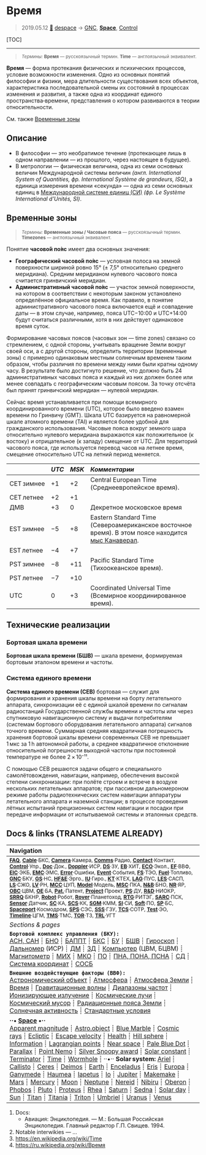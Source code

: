 # Время
> 2019.05.12 [🚀](../index/index.md) [despace](index.md) → [GNC](gnc.md), **[Space](index.md)**, [Control](control.md)

[TOC]

---

> <small>*Термины:* **Время** — русскоязычный термин. **Time** — англоязычный эквивалент.</small>

**Время** — форма протекания физических и психических процессов, условие возможности изменения. Одно из основных понятий философии и физики, мера длительности существования всех объектов, характеристика последовательной смены их состояний в процессах изменения и развития, а также одна из координат единого пространства‑времени, представления о котором развиваются в теории относительности.

См. также [Временные зоны](time.md)



## Описание
   - В философии — это необратимое течение (протекающее лишь в одном направлении — из прошлого, через настоящее в будущее).
   - В метрологии — физическая величина, одна из семи основных величин Международной системы величин *(англ. International System of Quantities, фр. International Système de grandeurs, ISQ)*, а единица измерения времени «секунда» — одна из семи основных единиц в [Международной системе единиц (СИ)](si.md) *(фр. Le Système International d’Unités, SI)*.



## Временные зоны
> <small>*Термины:* **Временные зоны / Часовые пояса** — русскоязычный термин. **Timezones** — англоязычный эквивалент.</small>

Понятие **часово́й по́яс** имеет два основных значения:

   - **Географический часово́й по́яс** — условная полоса на земной поверхности шириной ровно 15° (± 7,5° относительно среднего меридиана). Средним меридианом нулевого часового пояса считается гринвичский меридиан.
   - **Административный часово́й по́яс** — участок земной поверхности, на котором в соответствии с некоторым законом установлено определённое официальное время. Как правило, в понятие административного часового пояса включается ещё и совпадение даты — в этом случае, например, пояса UTC−10:00 и UTC+14:00 будут считаться различными, хотя в них действует одинаковое время суток.

Формирование часовых поясов (часовых зон — time zones) связано со стремлением, с одной стороны, учитывать вращение Земли вокруг своей оси, а с другой стороны, определить территории (временные зоны) с примерно одинаковым местным солнечным временем таким образом, чтобы различия по времени между ними были кратны одному часу. В результате было достигнуто решение, что должно быть 24 административных часовых пояса и каждый из них должен более или менее совпадать с географическим часовым поясом. За точку отсчёта был принят гринвичский меридиан — нулевой меридиан.

Сейчас время устанавливается при помощи всемирного координированного времени (UTC), которое было введено взамен времени по Гринвичу (GMT). Шкала UTC базируется на равномерной шкале атомного времени (TAI) и является более удобной для гражданского использования. Часовые пояса вокруг земного шара относительно нулевого меридиана выражаются как положительное (к востоку) и отрицательное (к западу) смещение от UTC. Для территорий часового пояса, где используется перевод часов на летнее время, смещение относительно UTC на летний период меняется.

||*UTC*|*MSK*|*Комментарии*|
|:--|:--|:--|:--|
|CET зимнее|+1|+2|Central European Time (Среднеевропейское время).|
|CET летнее|+2|+1||
|ДМВ|+3|0|Декретное московское время|
|EST зимнее|−5|+8|Eastern Standard Time (Североамериканское восточное время). В этом поясе находится [мыс Канаверал](canaveral.md).|
|EST летнее|−4|+7||
|PST зимнее|−8|+11|Pacific Standard Time (Тихоокеанское время).|
|PST летнее|−7|+10||
|UTC|0|+3|Coordinated Universal Time (Всемирное координированное время).|



## Технические реализации

### Бортовая шкала времени
**Бортовая шкала времени (БШВ)** — шкала времени, формируемая бортовым эталоном времени и частоты.



### Система единого времени
**Система единого времени (СЕВ)** бортовая — служит для формирования и хранения шкалы времени на борту летательного аппарата, синхронизации её с единой шкалой времени по сигналам радиостанций Государственной службы времени и частоты или через спутниковую навигационную систему и выдачи потребителям (системам бортового оборудования летательного аппарата) сигналов точного времени. Суммарная средняя квадратичная погрешность хранения бортовой шкалы времени современных СЕВ не превышает 1 мкс за 1 h автономной работы, а среднее квадратичное отклонение относительной погрешности выходной частоты при постоянной температуре не более 2 × 10⁻¹¹.

С помощью СЕВ решаются задачи общего и специального самолётовождения, навигации, например, обеспечения высокой степени синхронизации: при полёте строем и встрече в воздухе нескольких летательных аппаратов; при пассивном дальномероном режиме работы радиотехнических систем навигации аппаратуры летательного аппарата и наземной станции; в процессе проведения лётных испытаний прецизионных систем навигации и посадки при передаче информации от испытываемой системы и эталонных средств.



<p style="page-break-after:always"> </p>

## Docs & links (TRANSLATEME ALREADY)
|Navigation|
|:--|
|<small>**[FAQ](faq.md)**, **[Cable](cable.md)**·БКС, **[Camera](cam.md)**·Камера, **[Comms](comms.md)**·Радио, **[Contact](contact.md)**·Контакт, **[Control](control.md)**·Упр., **[Doc](doc.md)**·Док., **[Doppler](doppler.md)**·ИСР, **[DS](ds.md)**·ЗУ, **[EB](eb.md)**·ХИТ, **[ECO](ecology.md)**·Экол., **[EF](ef.md)**·ВВФ, **[ElC](elc.md)**·ЭКБ, **[EMC](emc.md)**·ЭМС, **[Error](error.md)**·Ошибки, **[Event](event.md)**·События, **[FS](fs.md)**·ТЭО, **[Fuel](fuel.md)**·Топливо, **[GNC](gnc.md)**·БКУ, **[GS](scs.md)**·НС, **[HF&E](hfe.md)**·Эрго., **[IU](iu.md)**·Гиро., **[KT](kt.md)**·КТЕХ, **[LAG](lag.md)**·ПУC, **[LES](les.md)**·САСП, **[LS](ls.md)**·СЖО, **[LV](lv.md)**·РН, **[MCC](mcc.md)**·ЦУП, **[Model](model.md)**·Модель, **[MSC](sc.md)**·ПКА, **[N&B](nnb.md)**·БНО, **[NR](nr.md)**·ЯР, **[OBC](obc.md)**·ЦВМ, **[OE](oe.md)**·БА, **[Pat.](патент.md)**·Патент, **[Project](project.md)**·Проект, **[PS](ps.md)**·ДУ, **[R&D](rnd.md)**·НИОКР, **[SRRQ](srrq.md)**·БКНР, **[Robot](robotics.md)**·Робот, **[Rover](rover.md)**·Планетоход, **[RTG](rtg.md)**·РИТЭГ, **[SARC](sarc.md)**·ПСК, **[Sensor](sensor.md)**·Датчик, **[SC](sc.md)**·КА, **[SCS](scs.md)**·КК, **[SGM](sgm.md)**·КММ, **[SI](si.md)**·СИ, **[Soft](soft.md)**·ПО, **[SP](sp.md)**·БС, **[Spaceport](spaceport.md)**·Космодром, **[SPS](sps.md)**·СЭС, **[SSS](sss.md)**·ГЗУ, **[TCS](tcs.md)**·СОТР, **[Test](test.md)**·ЭО, **[Timeline](timeline.md)**·ЦГМ, **[TMS](tms.md)**·ТМС, **[TOR](tor.md)**·ТЗ, **[TRL](trl.md)**·УГТ</small>|
|*Sections & pages*|
|**`Бортовой комплекс управления (БКУ):`**<br> [АСН, САН](ans.md) ┊ [БНО](nnb.md) ┊ [БАППТ](acup.md) ┊ [БКС](cable.md) ┊ [БУ](sp.md) ┊ [БШВ](time.md) ┊ [Гироскоп](iu.md) ┊ [Дальномер](doppler.md) (ИСР) ┊ [ДМ](iu.md) ┊ [ЗД](sensor.md) ┊ [Компьютер](obc.md) (ЦВМ, БЦВМ) ┊ [Магнитометр](sensor.md) ┊ [МИХ](mic.md) ┊ [МКО](mil_std_1553b.md) ┊ [ПО](soft.md) ┊ [ПНА, ПОНА, ПСНА](aiad.md) ┊ [СД](sensor.md) ┊ [Система координат](coord_sys.md) ┊ [СОСБ](spos.md)|
|**`Внешние воздействующие факторы (ВВФ):`**<br> [Астрономический объект](aob.md) ┊ [Атмосфера](atmosphere.md) ┊ [Атмосфера Земли](earth_atmo.md) ┊ [Время](time.md) ┊ [Гравитационные волны](gravwave.md) ┊ [Диапазоны частот](rf.md) ┊ [Ионизирующее излучение](ion_rad.md) ┊ [Космические лучи](cr.md) ┊ [Космический мусор](sdeb.md) ┊ [Радиационные пояса Земли](varb.md) ┊ [Солнечная активность](solar_ph.md) ┊ [Стандартные условия](sctp.md)|
|**··• [Space](index.md) •··**<br> [Apparent magnitude](app_mag.md) ┊ [Astro.object](aob.md) ┊ [Blue Marble](earth.md) ┊ [Cosmic rays](cr.md) ┊ [Ecliptic](ecliptic.md) ┊ [Escape velocity](esc_vel.md) ┊ [Health](health.md) ┊ [Hill sphere](hill_sphere.md) ┊ [Information](info.md) ┊ [Lagrangian points](l_points.md) ┊ [Near space](near_space.md) ┊ [Pale Blue Dot](earth.md) ┊ [Parallax](parallax.md) ┊ [Point Nemo](earth.md) ┊ [Silver Snoopy award](silver_snoopy_award.md) ┊ [Solar constant](solar_const.md) ┊ [Terminator](terminator.md) ┊ [Time](time.md) ┊ [Wormhole](wormhole.md) ┊ ··•·· **Solar system:** [Ariel](ariel.md) ┊ [Callisto](callisto.md) ┊ [Ceres](ceres.md) ┊ [Deimos](deimos.md) ┊ [Earth](earth.md) ┊ [Enceladus](enceladus.md) ┊ [Eris](eris.md) ┊ [Europa](europa.md) ┊ [Ganymede](ganymede.md) ┊ [Haumea](haumea.md) ┊ [Iapetus](iapetus.md) ┊ [Io](io.md) ┊ [Jupiter](jupiter.md) ┊ [Makemake](makemake.md) ┊ [Mars](mars.md) ┊ [Mercury](mercury.md) ┊ [Moon](moon.md) ┊ [Neptune](neptune.md) ┊ [Nereid](nereid.md) ┊ [Nibiru](nibiru.md) ┊ [Oberon](oberon.md) ┊ [Phobos](phobos.md) ┊ [Pluto](pluto.md) ┊ [Proteus](proteus.md) ┊ [Rhea](rhea.md) ┊ [Saturn](saturn.md) ┊ [Sedna](sedna.md) ┊ [Solar day](solar_day.md) ┊ [Sun](sun.md) ┊ [Titan](titan.md) ┊ [Titania](titania.md) ┊ [Triton](triton.md) ┊ [Umbriel](umbriel.md) ┊ [Uranus](uranus.md) ┊ [Venus](venus.md)|

   1. Docs:
      - Авиация: Энциклопедия. — М.: Большая Российская Энциклопедия. Главный редактор Г.П. Свищев. 1994.
   1. Notable interwikies — …
   1. <https://en.wikipedia.org/wiki/Time>
   1. <https://ru.wikipedia.org/wiki/Время>
